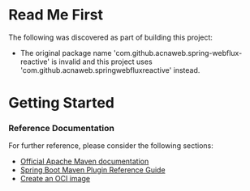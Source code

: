 # Read Me First
The following was discovered as part of building this project:

* The original package name 'com.github.acnaweb.spring-webflux-reactive' is invalid and this project uses 'com.github.acnaweb.springwebfluxreactive' instead.

# Getting Started

### Reference Documentation
For further reference, please consider the following sections:

* [Official Apache Maven documentation](https://maven.apache.org/guides/index.html)
* [Spring Boot Maven Plugin Reference Guide](https://docs.spring.io/spring-boot/docs/2.5.2/maven-plugin/reference/html/)
* [Create an OCI image](https://docs.spring.io/spring-boot/docs/2.5.2/maven-plugin/reference/html/#build-image)

